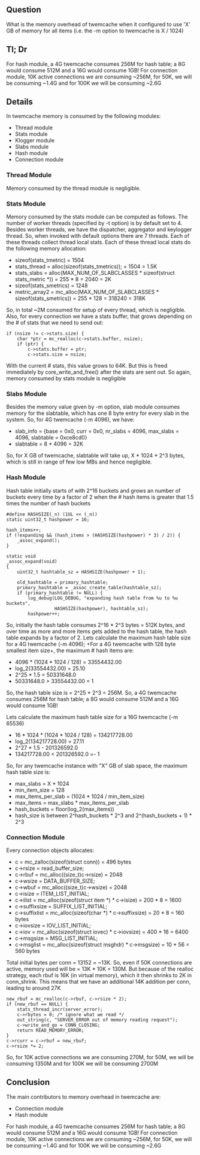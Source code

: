 ## Question

What is the memory overhead of twemcache when it configured to use 'X' GB of memory for all items (i.e. the -m option to twemcache is X / 1024)

## Tl; Dr

For hash module, a 4G twemcache consumes 256M for hash table; a 8G would consume 512M and a 16G would consume 1GB!
For connection module, 10K active connections we are consuming ~256M, for 50K, we will be consuming ~1.4G and for 100K we will be consuming ~2.6G

## Details

In twemcache memory is consumed by the following modules:
+ Thread module
+ Stats module
+ Klogger module
+ Slabs module
+ Hash module
+ Connection module

### Thread Module

Memory consumed by the thread module is negligible.

### Stats Module

Memory consumed by the stats module can be computed as follows. The number of worker threads (specified by -t option) is by default set to 4. Besides worker threads, we have the dispatcher, aggregator and keylogger thread. So, when invoked with default options there are 7 threads. Each of these threads collect thread local stats. Each of these thread local stats do the following memory allocation:

+ sizeof(stats_tmetric) = 1504
+ stats_thread = alloc(sizeof(stats_tmetrics)); = 1504 = 1.5K
+ stats_slabs = alloc(MAX_NUM_OF_SLABCLASSES * sizeof(struct stats_metric *)) = 255 * 8 = 2040 = 2K
+ sizeof(stats_smetrics) = 1248
+ metric_array2 = mc_alloc(MAX_NUM_OF_SLABCLASSES * sizeof(stats_smetrics)) =  255 * 128 = 318240 = 318K

So, in total ~2M consumed for setup of every thread, which is negligible.  Also, for every connection we have a stats buffer, that grows depending on the # of stats that we need to send out:

    if (nsize != c->stats.size) {
        char *ptr = mc_realloc(c->stats.buffer, nsize);
        if (ptr) {
            c->stats.buffer = ptr;
            c->stats.size = nsize;

With the current # stats, this value grows to 64K. But this is freed immediately by core_write_and_free() after the stats are sent out. So again, memory consumed by stats module is negligible

### Slabs Module

Besides the memory value given by -m option, slab module consumes memory for the slabtable, which has one 8 byte entry for every slab in the system. So, for 4G twemcache (-m 4096), we have:

+ slab_info = {base = 0x0, curr = 0x0, nr_slabs = 4096, max_slabs = 4096, slabtable = 0xce8cd0}
+ slabtable = 8 * 4096 = 32K

So, for X GB of twemcache, slabtable will take up, X * 1024 * 2^3 bytes, which is still in range of few low MBs and hence negligible.

### Hash Module

Hash table initially starts of with 2^16 buckets and grows an number of buckets every time by a factor of 2 when the # hash items is greater that 1.5 times the number of hash buckets

    #define HASHSIZE(_n) (1UL << (_n))
    static uint32_t hashpower = 16;

    hash_items++;
    if (!expanding && (hash_items > (HASHSIZE(hashpower) * 3) / 2)) {
        _assoc_expand();
    }

    static void
    _assoc_expand(void)
    {
        uint32_t hashtable_sz = HASHSIZE(hashpower + 1);

        old_hashtable = primary_hashtable;
        primary_hashtable = _assoc_create_table(hashtable_sz);
        if (primary_hashtable != NULL) {
            log_debug(LOG_DEBUG, "expanding hash table from %u to %u buckets",
                      HASHSIZE(hashpower), hashtable_sz);
            hashpower++;

So, initially the hash table consumes 2^16 * 2^3 bytes = 512K bytes, and over time as more and more items gets added to the hash table, the hash table expands by a factor of 2. Lets calculate the maximum hash table size for a 4G twemcache (-m 4096); +For a 4G twemcache with 128 byte smallest item size+, the maximum # hash items are:

+ 4096 * (1024 * 1024 / 128) = 33554432.00
+ log_2(33554432.00) = 25.10
+ 2^25 * 1.5 = 50331648.0
+ 50331648.0 > 33554432.00 = 1

So, the hash table size is  = 2^25 * 2^3 = 256M. So, a 4G twemcache consumes 256M for hash table; a 8G would consume 512M and a 16G would consume 1GB!

Lets calculate the maximum hash table size for a 16G twemcache (-m 65536)

+ 16 * 1024 * (1024 * 1024 / 128) = 134217728.00
+ log_2(134217728.00) = 27.11
+ 2^27 * 1.5 - 201326592.0
+ 134217728.00 < 201326592.0 =- 1

So, for any twemcache instance with "X" GB of slab space, the maximum hash table size is:

+ max_slabs = X * 1024
+ min_item_size = 128
+ max_items_per_slab = (1024 * 1024 / min_item_size)
+ max_items = max_slabs * max_items_per_slab
+ hash_buckets = floor(log_2(max_items))
+ hash_size is between 2^hash_buckets * 2^3 and 2^(hash_buckets + 1) * 2^3

### Connection Module

Every connection objects allocates:

+ c = mc_zalloc(sizeof(struct conn)) = 496 bytes
+ c->rsize = read_buffer_size;
+ c->rbuf = mc_alloc((size_t)c->rsize) = 2048
+ c->wsize = DATA_BUFFER_SIZE;
+ c->wbuf = mc_alloc((size_t)c->wsize) = 2048
+ c->isize = ITEM_LIST_INITIAL;
+ c->ilist = mc_alloc(sizeof(struct item *) * c->isize) = 200 * 8 = 1600
+ c->suffixsize = SUFFIX_LIST_INITIAL;
+ c->suffixlist = mc_alloc(sizeof(char *) * c->suffixsize) = 20 * 8 = 160 bytes
+ c->iovsize = IOV_LIST_INITIAL;
+ c->iov = mc_alloc(sizeof(struct iovec) * c->iovsize) = 400 * 16 = 6400
+ c->msgsize = MSG_LIST_INITIAL;
+ c->msglist = mc_alloc(sizeof(struct msghdr) * c->msgsize) = 10 * 56 = 560 bytes

Total initial bytes per conn = 13152 = ~13K. So, even if 50K connections are active, memory used will be = 13K * 10K = 130M.  But because of the realloc strategy, each rbuf is 16K (in virtual memory), which it then shrinks to 2K in conn_shrink. This means that we have an additional 14K addition per conn, leading to around 27K

    new_rbuf = mc_realloc(c->rbuf, c->rsize * 2);
    if (new_rbuf == NULL) {
        stats_thread_incr(server_error);
        c->rbytes = 0; /* ignore what we read */
        out_string(c, "SERVER_ERROR out of memory reading request");
        c->write_and_go = CONN_CLOSING;
        return READ_MEMORY_ERROR;
    }
    c->rcurr = c->rbuf = new_rbuf;
    c->rsize *= 2;

So, for 10K active connections we are consuming 270M, for 50M, we will be consuming 1350M and for 100K we will be consuming 2700M

## Conclusion

The main contributors to memory overhead in twemcache are:

+ Connection module
+ Hash module

For hash module, a 4G twemcache consumes 256M for hash table; a 8G would consume 512M and a 16G would consume 1GB!
For connection module, 10K active connections we are consuming ~256M, for 50K, we will be consuming ~1.4G and for 100K we will be consuming ~2.6G

